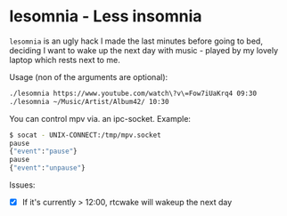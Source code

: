 lesomnia - Less insomnia
========================
`lesomnia` is an ugly hack I made the last minutes before going to bed, deciding I want to wake up the next day with music - played by my lovely laptop which rests next to me.

Usage (non of the arguments are optional):
```bash
./lesomnia https://www.youtube.com/watch\?v\=Fow7iUaKrq4 09:30
./lesomnia ~/Music/Artist/Album42/ 10:30
```

You can control mpv via. an ipc-socket. Example:
```bash
$ socat - UNIX-CONNECT:/tmp/mpv.socket
pause
{"event":"pause"}
pause
{"event":"unpause"}
```

Issues:
 - [x] If it's currently > 12:00, rtcwake will wakeup the next day

